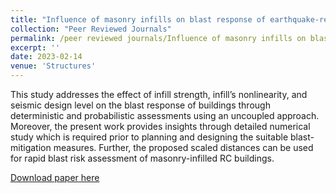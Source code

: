 ```yaml
---
title: "Influence of masonry infills on blast response of earthquake-resistant reinforced concrete buildings"
collection: "Peer Reviewed Journals"
permalink: /peer reviewed journals/Influence of masonry infills on blast response of earthquake-resistant reinforced concrete buildings
excerpt: ''
date: 2023-02-14
venue: 'Structures'
---
```


This study addresses the effect of infill strength, infill’s nonlinearity, and seismic design level on the blast response of buildings through deterministic and probabilistic assessments using an uncoupled approach. Moreover, the present work provides insights through detailed numerical study which is required prior to planning and designing the suitable blast-mitigation measures. Further, the proposed scaled distances can be used for rapid blast risk assessment of masonry-infilled RC buildings.

[Download paper here](https://www.sciencedirect.com/science/article/abs/pii/S2352012423002369)


